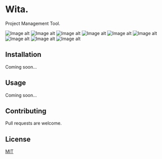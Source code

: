 # Wita.

Project Management Tool.

![Image alt](https://github.com/wazwki/Wita/raw/master/img/progress-many-full.png)
![Image alt](https://github.com/wazwki/Wita/raw/master/img/progress-many.png)
![Image alt](https://github.com/wazwki/Wita/raw/master/img/progress-full.png)
![Image alt](https://github.com/wazwki/Wita/raw/master/img/progress.png)
![Image alt](https://github.com/wazwki/Wita/raw/master/img/welcome-full.png)
![Image alt](https://github.com/wazwki/Wita/raw/master/img/welcome.png)
![Image alt](https://github.com/wazwki/Wita/raw/master/img/tablet-full.png)
![Image alt](https://github.com/wazwki/Wita/raw/master/img/tablet.png)
![Image alt](https://github.com/wazwki/Wita/raw/master/img/mobile.png)


## Installation

Coming soon...

## Usage

Coming soon...

## Contributing

Pull requests are welcome.

## License

[MIT](https://choosealicense.com/licenses/mit/)
